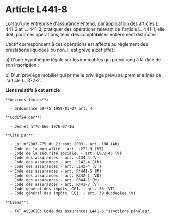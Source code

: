 # Article L441-8

Lorsqu'une entreprise d'assurance entend, par application des articles L. 441-2 et L. 441-3, pratiquer des opérations
relevant de l'article L. 441-1, elle doit, pour ces opérations, tenir des comptabilités entièrement distinctes.

L'actif correspondant à ces opérations est affecté au règlement des prestations liquidées ou non. Il est grevé à cet effet :

a) D'une hypothèque légale sur les immeubles qui prend rang à la date de son inscription :

b) D'un privilège mobilier qui prime le privilège prévu au premier alinéa de l'article L. 372-2.

**Liens relatifs à cet article**

	**Anciens textes**:

	  - Ordonnance 59-75 1959-01-07 art. 4

	**Codifié par**:

	  - Décret n°76-666 1976-07-16

	**Cité par**:

	  - Loi n°2003-775 du 21 août 2003 - art. 108 (Ab)
	  - Code de la mutualité - art. L222-9 (VT)
	  - Code de la sécurité sociale. - art. L932-46 (V)
	  - Code des assurances - art. L134-4 (V)
	  - Code des assurances - art. L142-4 (Ab)
	  - Code des assurances - art. L143-4 (VT)
	  - Code des assurances - art. R*441-5 (M)
	  - Code des assurances - art. R342-1 (VD)
	  - Code des assurances - art. R344-1 (M)
	  - Code des assurances - art. R441-7 (V)
	  - Code général des impôts, CGI. - art. 38 (VT)
	  - Code général des impôts, CGI. - art. 39 duodecies (V)

	**Liens**:

	  - TXT_ASSOCIE: Code des assurances L441-6 *sanctions pénales*

